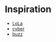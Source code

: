# Inspiration

* [LoLa](https://github.com/ikskuh/LoLa)
* [cyber](https://github.com/fubark/cyber)
* [buzz](https://github.com/buzz-language/buzz)
